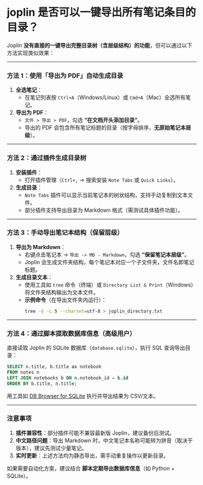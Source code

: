 

# joplin 是否可以一键导出所有笔记条目的目录？

Joplin **没有直接的一键导出完整目录树（含层级结构）的功能**，但可以通过以下方法实现类似效果：

---

### **方法 1：使用「导出为 PDF」自动生成目录**
1. **全选笔记**：  
   - 在笔记列表按 `Ctrl+A`（Windows/Linux）或 `Cmd+A`（Mac）全选所有笔记。
2. **导出为 PDF**：  
   - `文件 > 导出 > PDF`，勾选 **“在文档开头添加目录”**。  
   - 导出的 PDF 会包含所有笔记标题的目录（按字母排序，**无原始笔记本层级**）。

---

### **方法 2：通过插件生成目录树**
1. **安装插件**：  
   - 打开插件管理（`Ctrl+,` → 搜索安装 `Note Tabs` 或 `Quick Links`）。  
2. **生成目录**：  
   - `Note Tabs` 插件可以显示当前笔记本的树状结构，支持手动复制到文本文件。  
   - 部分插件支持导出目录为 Markdown 格式（需测试具体插件功能）。

---

### **方法 3：手动导出笔记本结构（保留层级）**
1. **导出为 Markdown**：  
   - 右键点击笔记本 → `导出 -> MD - Markdown`，勾选 **“保留笔记本层级”**。  
   - Joplin 会生成文件夹结构，每个笔记本对应一个子文件夹，文件名即笔记标题。  
2. **生成目录文本**：  
   - 使用工具如 `tree` 命令（终端）或 `Directory List & Print`（Windows）将文件夹结构输出为文本文件。  
   - **示例命令**（在导出文件夹内运行）：  
     ```bash
     tree -d -L 5 --charset=utf-8 > joplin_directory.txt
     ```

---

### **方法 4：通过脚本提取数据库信息（高级用户）**
直接读取 Joplin 的 SQLite 数据库（`database.sqlite`），执行 SQL 查询导出目录：  
```sql
SELECT n.title, b.title as notebook 
FROM notes n 
LEFT JOIN notebooks b ON n.notebook_id = b.id 
ORDER BY b.title, n.title;
```
用工具如 [DB Browser for SQLite](https://sqlitebrowser.org/) 执行并导出结果为 CSV/文本。

---

### **注意事项**
1. **插件兼容性**：部分插件可能不兼容最新版 Joplin，建议备份后测试。  
2. **中文路径问题**：导出 Markdown 时，中文笔记本名称可能转为拼音（取决于版本），建议先测试少量笔记。  
3. **实时更新**：上述方法均为静态导出，需手动重复操作以更新目录。

如果需要自动化方案，建议结合 **脚本定期导出数据库信息**（如 Python + SQLite）。